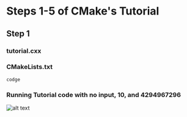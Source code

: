 # Steps 1-5 of CMake's Tutorial
## Step 1
### tutorial.cxx

### CMakeLists.txt
<code>codge</code>

### Running Tutorial code with no input, 10, and 4294967296
![alt text](https://i.gyazo.com/8fd2e3984e80a106d4c9a91a6ef6f24d.png)
